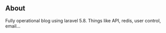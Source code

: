 

## About

Fully operational blog using laravel 5.8. Things like API, redis, user control, email...

